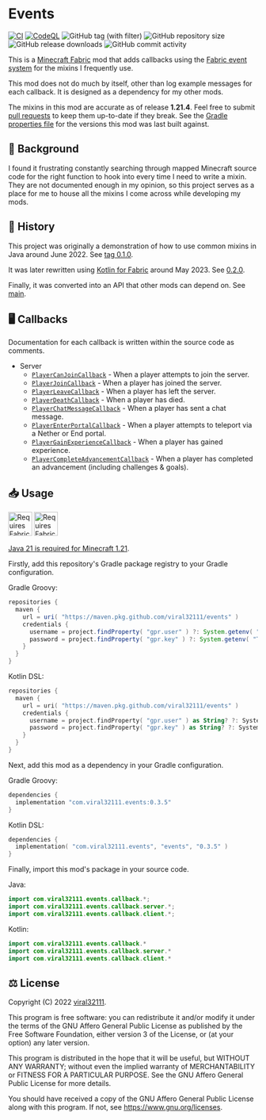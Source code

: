 # Events

[![CI](https://github.com/viral32111/events/actions/workflows/ci.yml/badge.svg)](https://github.com/viral32111/events/actions/workflows/ci.yml)
[![CodeQL](https://github.com/viral32111/events/actions/workflows/codeql.yml/badge.svg)](https://github.com/viral32111/events/actions/workflows/codeql.yml)
![GitHub tag (with filter)](https://img.shields.io/github/v/tag/viral32111/events?label=Latest)
![GitHub repository size](https://img.shields.io/github/repo-size/viral32111/events?label=Size)
![GitHub release downloads](https://img.shields.io/github/downloads/viral32111/events/total?label=Downloads)
![GitHub commit activity](https://img.shields.io/github/commit-activity/m/viral32111/events?label=Commits)

This is a [Minecraft Fabric](https://fabricmc.net/) mod that adds callbacks using the [Fabric event system](https://fabricmc.net/wiki/tutorial:events) for the mixins I frequently use.

This mod does not do much by itself, other than log example messages for each callback. It is designed as a dependency for my other mods.

The mixins in this mod are accurate as of release **1.21.4**. Feel free to submit [pull requests](https://github.com/viral32111/example-mod/pulls) to keep them up-to-date if they break. See the [Gradle properties file](/gradle.properties) for the versions this mod was last built against.

## 📜 Background

I found it frustrating constantly searching through mapped Minecraft source code for the right function to hook into every time I need to write a mixin. They are not documented enough in my opinion, so this project serves as a place for me to house all the mixins I come across while developing my mods.

## 📅 History

This project was originally a demonstration of how to use common mixins in Java around June 2022. See [tag 0.1.0](https://github.com/viral32111/example-mod/tree/0.1.0).

It was later rewritten using [Kotlin for Fabric](https://github.com/FabricMC/fabric-language-kotlin) around May 2023. See [0.2.0](https://github.com/viral32111/example-mod/tree/0.2.0).

Finally, it was converted into an API that other mods can depend on. See [main](https://github.com/viral32111/example-mod/tree/main).

## 🖥️ Callbacks

Documentation for each callback is written within the source code as comments.

* Server
  * [`PlayerCanJoinCallback`](/src/main/kotlin/com/viral32111/events/callback/server/PlayerCanJoinCallback.kt) - When a player attempts to join the server.
  * [`PlayerJoinCallback`](/src/main/kotlin/com/viral32111/events/callback/server/PlayerJoinCallback.kt) - When a player has joined the server.
  * [`PlayerLeaveCallback`](/src/main/kotlin/com/viral32111/events/callback/server/PlayerLeaveCallback.kt) - When a player has left the server.
  * [`PlayerDeathCallback`](/src/main/kotlin/com/viral32111/events/callback/server/PlayerDeathCallback.kt) - When a player has died.
  * [`PlayerChatMessageCallback`](/src/main/kotlin/com/viral32111/events/callback/server/PlayerChatMessageCallback.kt) - When a player has sent a chat message.
  * [`PlayerEnterPortalCallback`](/src/main/kotlin/com/viral32111/events/callback/server/PlayerEnterPortalCallback.kt) - When a player attempts to teleport via a Nether or End portal.
  * [`PlayerGainExperienceCallback`](/src/main/kotlin/com/viral32111/events/callback/server/PlayerGainExperienceCallback.kt) - When a player has gained experience.
  * [`PlayerCompleteAdvancementCallback`](/src/main/kotlin/com/viral32111/events/callback/server/PlayerGainExperienceCallback.kt) - When a player has completed an advancement (including challenges & goals).

## 📥 Usage

<a href="https://modrinth.com/mod/fabric-api/"><img src="https://github.com/viral32111/discord-relay/assets/19510403/2e0d32ee-b4aa-4d93-9388-4a45639c4a96" height="48" alt="Requires Fabric API"></a>
<a href="https://modrinth.com/mod/fabric-language-kotlin"><img src="https://github.com/viral32111/discord-relay/assets/19510403/ab7b8cbb-ff80-4359-8fc9-13a2cf62c4bf" height="48" alt="Requires Fabric Language Kotlin"></a>
<br>

[Java 21 is required for Minecraft 1.21](https://minecraft.wiki/w/Tutorial:Setting_up_a_server#Java_version).

Firstly, add this repository's Gradle package registry to your Gradle configuration.

Gradle Groovy:
```groovy
repositories {
  maven {
    url = uri( "https://maven.pkg.github.com/viral32111/events" )
    credentials {
      username = project.findProperty( "gpr.user" ) ?: System.getenv( "USERNAME" )
      password = project.findProperty( "gpr.key" ) ?: System.getenv( "TOKEN" )
    }
  }
}
```

Kotlin DSL:

```kotlin
repositories {
  maven {
    url = uri( "https://maven.pkg.github.com/viral32111/events" )
    credentials {
      username = project.findProperty( "gpr.user" ) as String? ?: System.getenv( "USERNAME" )
      password = project.findProperty( "gpr.key" ) as String? ?: System.getenv( "TOKEN" )
    }
  }
}
```

Next, add this mod as a dependency in your Gradle configuration.

Gradle Groovy:

```groovy
dependencies {
  implementation "com.viral32111.events:0.3.5"
}
```

Kotlin DSL:
```kotlin
dependencies {
  implementation( "com.viral32111.events", "events", "0.3.5" )
}
```

Finally, import this mod's package in your source code.

Java:
```java
import com.viral32111.events.callback.*;
import com.viral32111.events.callback.server.*;
import com.viral32111.events.callback.client.*;
```

Kotlin:
```kotlin
import com.viral32111.events.callback.*
import com.viral32111.events.callback.server.*
import com.viral32111.events.callback.client.*
```

## ⚖️ License

Copyright (C) 2022 [viral32111](https://viral32111.com).

This program is free software: you can redistribute it and/or modify
it under the terms of the GNU Affero General Public License as
published by the Free Software Foundation, either version 3 of the
License, or (at your option) any later version.

This program is distributed in the hope that it will be useful,
but WITHOUT ANY WARRANTY; without even the implied warranty of
MERCHANTABILITY or FITNESS FOR A PARTICULAR PURPOSE. See the
GNU Affero General Public License for more details.

You should have received a copy of the GNU Affero General Public License
along with this program. If not, see https://www.gnu.org/licenses.
